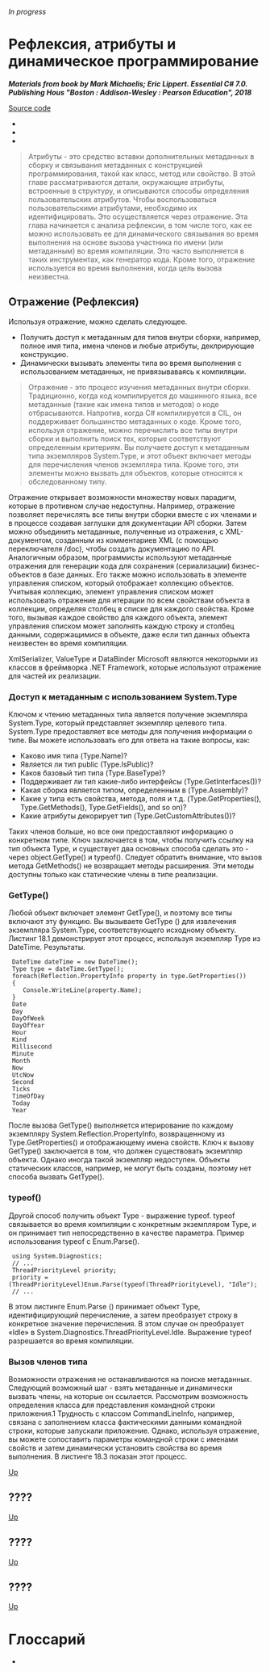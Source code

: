 *In progress*

# Рефлексия, атрибуты и динамическое программирование

***Materials from book by Mark Michaelis; Eric Lippert. Essential C# 7.0. Publishing Hous "Boston : Addison-Wesley : Pearson Education", 2018***

[Source code]()

<a name="content"></a>
 + [](#1)
 + [](#2)
 + [](#3)

> Атрибуты - это средство вставки дополнительных метаданных в сборку и связывания метаданных с конструкцией программирования, такой как класс, метод или свойство. В этой главе рассматриваются детали, окружающие атрибуты, встроенные в структуру, и описываются способы определения пользовательских атрибутов. Чтобы воспользоваться пользовательскими атрибутами, необходимо их идентифицировать. Это осуществляется через отражение. Эта глава начинается с анализа рефлексии, в том числе того, как ее можно использовать ее для динамического связывания во время выполнения на основе вызова участника по имени (или метаданным) во время компиляции. Это часто выполняется в таких инструментах, как генератор кода. Кроме того, отражение используется во время выполнения, когда цель вызова неизвестна.

##  <a name="1"></a> Отражение (Рефлексия)

Используя отражение, можно сделать следующее.
  - Получить доступ к метаданным для типов внутри сборки, например, полное имя типа, имена членов и любые атрибуты, деклрирующие конструкцию.
  - Динамически вызывать элементы типа во время выполнения с использованием метаданных, не привязываваясь к компиляции.

> Отражение - это процесс изучения метаданных внутри сборки. Традиционно, когда код компилируется до машинного языка, все метаданные (такие как имена типов и методов) о коде отбрасываются. Напротив, когда C# компилируется в CIL, он поддерживает большинство метаданных о коде. Кроме того, используя отражение, можно перечислить все типы внутри сборки и выполнить поиск тех, которые соответствуют определенным критериям. Вы получаете доступ к метаданным типа экземпляров System.Type, и этот объект включает методы для перечисления членов экземпляра типа. Кроме того, эти элементы можно вызвать для объектов, которые относятся к обследованному типу.

Отражение открывает возможности множеству новых парадигм, которые в противном случае недоступны. Например, отражение позволяет перечислять все типы внутри сборки вместе с их членами и в процессе создавая заглушки для документации API сборки. Затем можно объединить метаданные, полученные из отражения, с XML-документом, созданным из комментариев XML (с помощью переключателя /doc), чтобы создать документацию по API. Аналогичным образом, программисты используют метаданные отражения для генерации кода для сохранения (сериализации) бизнес-объектов в базе данных. Его также можно использовать в элементе управления списком, который отображает коллекцию объектов. Учитывая коллекцию, элемент управления списком может использовать отражение для итерации по всем свойствам объекта в коллекции, определяя столбец в списке для каждого свойства. Кроме того, вызывая каждое свойство для каждого объекта, элемент управления списком может заполнять каждую строку и столбец данными, содержащимися в объекте, даже если тип данных объекта неизвестен во время компиляции.

XmlSerializer, ValueType и DataBinder Microsoft являются некоторыми из классов в фреймворка .NET Framework, которые используют отражение для частей их реализации.

### Доступ к метаданным с использованием System.Type

Ключом к чтению метаданных типа является получение экземпляра System.Type, который представляет экземпляр целевого типа. System.Type предоставляет все методы для получения информации о типе. Вы можете использовать его для ответа на такие вопросы, как:

 - Каково имя типа (Type.Name)?
 - Является ли тип public (Type.IsPublic)?
 - Каков базовый тип типа (Type.BaseType)?
 - Поддерживает ли тип какие-либо интерфейсы (Type.GetInterfaces())?
 - Какая сборка является типом, определенным в (Type.Assembly)?
 - Какие у типа есть свойства, метода, поля и т.д. (Type.GetProperties(), Type.GetMethods(), Type.GetFields(), and so on)?
 - Какие атрибуты декорирует тип (Type.GetCustomAttributes())?

Таких членов больше, но все они предоставляют информацию о конкретном типе. Ключ заключается в том, чтобы получить ссылку на тип объекта Type, и существует два основных способа сделать это - через object.GetType() и typeof(). Следует обратить внимание, что вызов метода GetMethods() не возвращает методы расширения. Эти методы доступны только как статические члены в типе реализации.

### GetType()

Любой объект включает элемент GetType(), и поэтому все типы включают эту функцию. Вы вызываете GetType () для извлечения экземпляра System.Type, соответствующего исходному объекту. Листинг 18.1 демонстрирует этот процесс, используя экземпляр Type из DateTime. Результаты.

     DateTime dateTime = new DateTime();
     Type type = dateTime.GetType();
     foreach(Reflection.PropertyInfo property in type.GetProperties())
     {
        Console.WriteLine(property.Name);
     } 
     Date
     Day
     DayOfWeek
     DayOfYear
     Hour
     Kind
     Millisecond
     Minute
     Month
     Now
     UtcNow
     Second
     Ticks
     TimeOfDay
     Today
     Year

После вызова GetType() выполняется итерирование по каждому экземпляру System.Reflection.PropertyInfo, возвращенному из Type.GetProperties() и отображающему имена свойств. Ключ к вызову GetType() заключается в том, что должен существовать экземпляр объекта. Однако иногда такой экземпляр недоступен. Объекты статических классов, например, не могут быть созданы, поэтому нет способа вызвать GetType().

### typeof()

Другой способ получить объект Type - выражение typeof. typeof связывается во время компиляции с конкретным экземпляром Type, и он принимает тип непосредственно в качестве параметра. Пример использования typeof с Enum.Parse().

     using System.Diagnostics;
     // ...
     ThreadPriorityLevel priority;
     priority = (ThreadPriorityLevel)Enum.Parse(typeof(ThreadPriorityLevel), "Idle");
     // ...

В этом листинге Enum.Parse () принимает объект Type, идентифицирующий перечисление, а затем преобразует строку в конкретное значение перечисления. В этом случае он преобразует «Idle» в System.Diagnostics.ThreadPriorityLevel.Idle. Выражение typeof разрешается во время компиляции.

### Вызов членов типа

Возможности отражения не останавливаются на поиске метаданных. Следующий возможный шаг - взять метаданные и динамически вызвать члены, на которые он ссылается. Рассмотрим возможность определения класса для представления командной строки приложения.1 Трудность с классом CommandLineInfo, например, связана с заполнением класса фактическими данными командной строки, которые запускали приложение. Однако, используя отражение, вы можете сопоставить параметры командной строки с именами свойств и затем динамически установить свойства во время выполнения. В листинге 18.3 показан этот процесс.

[Up](#content)

 ## <a name="2"></a> ????

[Up](#content)

## <a name="3"></a> ????

[Up](#content)

## <a name="4"></a> ????

[Up](#content)

# <a name="G"></a> Глоссарий

- 
